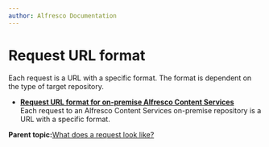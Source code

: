 ```yaml
---
author: Alfresco Documentation
---
```


# Request URL format

Each request is a URL with a specific format. The format is dependent on the type of target repository.

-   **[Request URL format for on-premise Alfresco Content Services](../../../pra/1/concepts/cmis-request-url-format-onpremise.md)**  
Each request to an Alfresco Content Services on-premise repository is a URL with a specific format.

**Parent topic:**[What does a request look like?](../../../pra/1/concepts/cmis-request.md)

